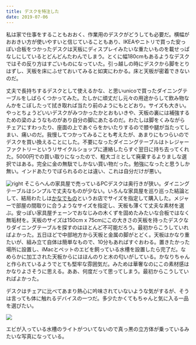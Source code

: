 ```yaml
---
title: デスクを特注した
date: 2019-07-06
---
```


私は家で仕事をすることもおおく、作業用のデスクがどうしても必要だ。横幅がおおきい方が使いやすいと信じていることもあり、IKEAやニトリで買った安っぽい合板をつかったデスクは天板にディスプレイみたいな重たいものを載せっぱなしにしているとどんどんたわんでしまう。とくに幅180cmもあるようなデスクではその反り方はすごいものになっていた。引っ越しの時にデスクから脚をとりはずし、天板を床にふせておいてみると如実にわかる。床と天板が密着できないのだ。

丈夫で長持ちするデスクとして使えるかな、と思いunicoで買ったダイニングテーブルをしばらくつかってみた。たしかに頑丈だし元々の用途からして飲み物なんかをこぼしたって拭き取れば当たり前のようにもとどおり。サイズも大きい。やっとちょうどいいデスクがみつかったかとおもいきや、天板の裏には補強するための梁のようなものがあり自分の脚にあたるのだ。わたしは脚をくみながらチェアにすわったり、座面の上であぐらをかいたりするので膝や腿が当たってしまい、痛いのだ。我慢してつかってみることも考えたが、あまりにもつらいのでデスクを買い換えることにした。不要になったダイニングテーブルはトレジャーファクトリーというリサイクルショップに連絡したらすぐ翌日に持ち去ってくれた。5000円での買い取りになったので、粗大ゴミとして廃棄するよりましな選択ではある。完全に金の無駄でしかない買い物だった。勉強になったと思うしか無い。インドあたりでぼられるのとは違い、これは自分だけが悪い。

![right](https://lctdjg.dm.files.1drv.com/y4mLMwMb3qXbhjVIoC15rLM3T9lCD8NpT07wbuSmGiHyrmL_-JFZtjpdHM7Q9OMtE6BnnIHSrnPJJwYtM7yAtPR7nh-Uoobgq58yj6ct12tbhqdOD3zBzRqBg3Pmssku5FBGk6pTh4LpW4fr4cipCY0zhlfI4ugNcEb3zLz9BRn7tomECQ-Q_ipGUFL2h_K5S9abUEd4KOLA1pMJJ1ErXOFGw?width=3024&height=4032&cropmode=none)
そこらへんの家具屋で売っているPCデスクは奥行きが狭い。ダイニングテーブルはシンプルで丈夫なものが少ない。いろんな家具屋を巡り巡った結論として、結局わたしは[かなでもの](https://kanademono.design)というお店でサイズを指定して購入した。メジャーで部屋の間取りに合うようなサイズを指定し、天板も薄くて丈夫な素材を選ぶ。安っぽい家具屋チェーンでおなじみの木くずを固めたみたいな合板ではなく無垢材を。天板のサイズは150cm x 75cmにこの大きさの天板を持ったデスクなりダイニングテーブルを探すのはほとんど不可能だろう。最初からこうしていればよかった。五日ほどで中部地方から天板と金属の脚がとどく。天板はかなり重たいが、組み立て自体は簡単なもので、10分もあればすぐおわる。置きたかった場所に設置し、iMacとペットのエビを飼っている水槽を設置したら完了だ。なめらかに加工された天板からにはほんのりと木の匂いがしている。かなりちゃんと作られているようでとても堅牢な雰囲気だ。みためは華奢なのにこの素材感はかなりよさそうに思える。ああ、何度だって思ってしまう。最初からこうしていればよかった。

デスクはチェアに比べてあまり熱心に吟味されていないような気がするが、そうは言っても体に触れるデバイスの一つだ。多少たかくてもちゃんと気に入る一品を選びたい。

![](https://zyk5dg.dm.files.1drv.com/y4mHFZ8eKRkEX0ZE3kexUGGMEVdXQhq__2wP0keft1T3h9kI7cvPWp4_ueaEuqLLYq51U5-4RybrXyf0uC-dHeKuG27TtJ317DWd2mx-LtwCgTAUyXV1EAV4wMhIwniaSOgc_caqoDjy1yoTC7htOgJ6fr184PCGXvNuXgC-kFOQw1nMPXcaJRULgerB9B0JP4Nyr5c-pSih87l_8aEsXKSbw?width=4032&height=3024&cropmode=none)

エビが入っている水槽のライトがついてないので真っ黒の立方体が乗っているみたいな写真になっている。